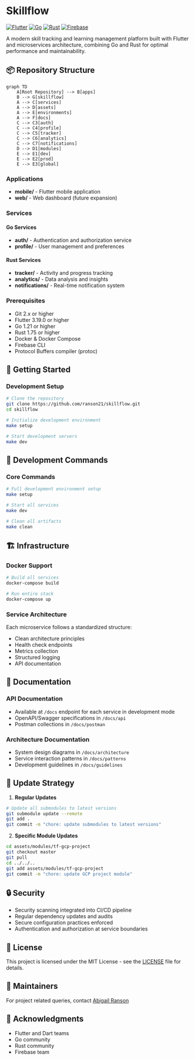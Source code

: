 # Skillflow

[![Flutter](https://img.shields.io/badge/Flutter-3.19.0-02569B?style=for-the-badge&logo=flutter&logoColor=white)](https://flutter.dev/) [![Go](https://img.shields.io/badge/Go-1.21+-00ADD8?style=for-the-badge&logo=go&logoColor=white)](https://golang.org/) [![Rust](https://img.shields.io/badge/Rust-1.75+-000000?style=for-the-badge&logo=rust&logoColor=white)](https://www.rust-lang.org/) [![Firebase](https://img.shields.io/badge/Firebase-FFCA28?style=for-the-badge&logo=firebase&logoColor=black)](https://firebase.google.com/)

A modern skill tracking and learning management platform built with Flutter and microservices architecture, combining Go and Rust for optimal performance and maintainability.

## 📦 Repository Structure

```mermaid
graph TD
    A[Root Repository] --> B[apps]
    B --> G[skillflow]
    A --> C[services]
    A --> D[assets]
    A --> E[environments]
    A --> F[docs]
    C --> C3[auth]
    C --> C4[profile]
    C --> C5[tracker]
    C --> C6[analytics]
    C --> C7[notifications]
    D --> D1[modules]
    E --> E1[dev]
    E --> E2[prod]
    E --> E3[global]
```

### Applications
- **mobile/** - Flutter mobile application
- **web/** - Web dashboard (future expansion)

### Services
#### Go Services
- **auth/** - Authentication and authorization service
- **profile/** - User management and preferences

#### Rust Services
- **tracker/** - Activity and progress tracking
- **analytics/** - Data analysis and insights
- **notifications/** - Real-time notification system

### Prerequisites
- Git 2.x or higher
- Flutter 3.19.0 or higher
- Go 1.21 or higher
- Rust 1.75 or higher
- Docker & Docker Compose
- Firebase CLI
- Protocol Buffers compiler (protoc)

## 🚀 Getting Started

### Development Setup
```bash
# Clone the repository
git clone https://github.com/ranson21/skillflow.git
cd skillflow

# Initialize development environment
make setup

# Start development servers
make dev
```

## 🔧 Development Commands

### Core Commands
```bash
# Full development environment setup
make setup

# Start all services
make dev

# Clean all artifacts
make clean
```

## 🏗️ Infrastructure

### Docker Support
```bash
# Build all services
docker-compose build

# Run entire stack
docker-compose up
```

### Service Architecture
Each microservice follows a standardized structure:
- Clean architecture principles
- Health check endpoints
- Metrics collection
- Structured logging
- API documentation

## 📖 Documentation

### API Documentation
- Available at `/docs` endpoint for each service in development mode
- OpenAPI/Swagger specifications in `/docs/api`
- Postman collections in `/docs/postman`

### Architecture Documentation
- System design diagrams in `/docs/architecture`
- Service interaction patterns in `/docs/patterns`
- Development guidelines in `/docs/guidelines`

## 🔄 Update Strategy

1. **Regular Updates**
```bash
# Update all submodules to latest versions
git submodule update --remote
git add .
git commit -m "chore: update submodules to latest versions"
```

2. **Specific Module Updates**
```bash
cd assets/modules/tf-gcp-project
git checkout master
git pull
cd ../../..
git add assets/modules/tf-gcp-project
git commit -m "chore: update GCP project module"
```

## 🔒 Security

- Security scanning integrated into CI/CD pipeline
- Regular dependency updates and audits
- Secure configuration practices enforced
- Authentication and authorization at service boundaries

## 📄 License

This project is licensed under the MIT License - see the [LICENSE](LICENSE) file for details.

## 👥 Maintainers

For project related queries, contact [Abigail Ranson](mailto:abby@abbyranson.com)

## 🌟 Acknowledgments

- Flutter and Dart teams
- Go community
- Rust community
- Firebase team
